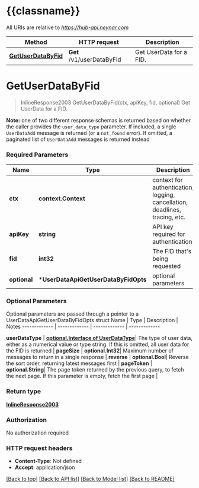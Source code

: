 # {{classname}}

All URIs are relative to *https://hub-api.neynar.com*

Method | HTTP request | Description
------------- | ------------- | -------------
[**GetUserDataByFid**](UserDataApi.md#GetUserDataByFid) | **Get** /v1/userDataByFid | Get UserData for a FID.

# **GetUserDataByFid**
> InlineResponse2003 GetUserDataByFid(ctx, apiKey, fid, optional)
Get UserData for a FID.

**Note:** one of two different response schemas is returned  based on whether the caller provides the `user_data_type` parameter. If included, a single `UserDataAdd` message is returned (or a `not_found` error). If omitted, a paginated list of `UserDataAdd` messages is returned instead

### Required Parameters

Name | Type | Description  | Notes
------------- | ------------- | ------------- | -------------
 **ctx** | **context.Context** | context for authentication, logging, cancellation, deadlines, tracing, etc.
  **apiKey** | **string**| API key required for authentication. | [default to NEYNAR_API_DOCS]
  **fid** | **int32**| The FID that&#x27;s being requested | 
 **optional** | ***UserDataApiGetUserDataByFidOpts** | optional parameters | nil if no parameters

### Optional Parameters
Optional parameters are passed through a pointer to a UserDataApiGetUserDataByFidOpts struct
Name | Type | Description  | Notes
------------- | ------------- | ------------- | -------------


 **userDataType** | [**optional.Interface of UserDataType**](.md)| The type of user data, either as a numerical value or type string. If this is omitted, all user data for the FID is returned | 
 **pageSize** | **optional.Int32**| Maximum number of messages to return in a single response | 
 **reverse** | **optional.Bool**| Reverse the sort order, returning latest messages first | 
 **pageToken** | **optional.String**| The page token returned by the previous query, to fetch the next page. If this parameter is empty, fetch the first page | 

### Return type

[**InlineResponse2003**](inline_response_200_3.md)

### Authorization

No authorization required

### HTTP request headers

 - **Content-Type**: Not defined
 - **Accept**: application/json

[[Back to top]](#) [[Back to API list]](../README.md#documentation-for-api-endpoints) [[Back to Model list]](../README.md#documentation-for-models) [[Back to README]](../README.md)

